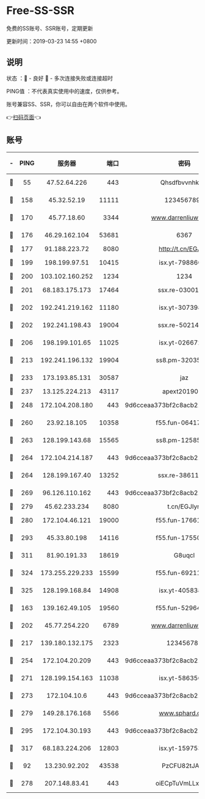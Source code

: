 # Free-SS-SSR

免费的SS账号、SSR账号，定期更新

更新时间：2019-03-23 14:55 +0800

## 说明

状态     ：🙂 - 良好 🙁 - 多次连接失败或连接超时

PING值   ：不代表真实使用中的速度，仅供参考。

账号兼容SS、SSR，你可以自由在两个软件中使用。

👉[扫码页面](https://liesauer.github.io/Free-SS-SSR/)👈

## 账号

|-|PING|服务器|端口|密码|加密方式|区域|
|:----:|:----:|:-----:|-----:|:----:|:----:|:----:|
|🙂|55|47.52.64.226|443|Qhsdfbvvnhkm1|aes-256-cfb|HK|
|🙂|158|45.32.52.19|11111|1234567890|aes-256-cfb|JP|
|🙂|170|45.77.18.60|3344|www.darrenliuwei.com|aes-256-cfb|JP|
|🙂|176|46.29.162.104|53681|6367|aes-256-ctr|RU|
|🙂|177|91.188.223.72|8080|http://t.cn/EGJIyrl|rc4-md5|RU|
|🙂|199|198.199.97.51|10415|isx.yt-79886038|aes-256-cfb|US|
|🙂|200|103.102.160.252|1234|1234|rc4-md5|JP|
|🙂|201|68.183.175.173|17464|ssx.re-03001510|aes-256-cfb|US|
|🙂|202|192.241.219.162|11180|isx.yt-30739892|aes-256-cfb|US|
|🙂|202|192.241.198.43|19004|ssx.re-50214186|aes-256-cfb|US|
|🙂|206|198.199.101.65|11025|isx.yt-02667200|aes-256-cfb|US|
|🙂|213|192.241.196.132|19904|ss8.pm-32035389|aes-256-cfb|US|
|🙂|233|173.193.85.131|30587|jaz|aes-256-cfb|US|
|🙂|237|13.125.224.213|43117|apext2019005|chacha20|KR|
|🙂|248|172.104.208.180|443|9d6cceaa373bf2c8acb22e60b6a58be6|aes-256-cfb|US|
|🙂|260|23.92.18.105|10358|f55.fun-06417508|aes-256-cfb|US|
|🙂|263|128.199.143.68|15565|ss8.pm-12585691|aes-256-cfb|SG|
|🙂|264|172.104.214.187|443|9d6cceaa373bf2c8acb22e60b6a58be6|aes-256-cfb|US|
|🙂|264|128.199.167.40|13252|ssx.re-38611403|aes-256-cfb|SG|
|🙂|269|96.126.110.162|443|9d6cceaa373bf2c8acb22e60b6a58be6|aes-256-cfb|US|
|🙂|279|45.62.233.234|8080|t.cn/EGJIyrl|rc4-md5|CA|
|🙂|280|172.104.46.121|19000|f55.fun-17661164|aes-256-cfb|SG|
|🙂|293|45.33.80.198|14116|f55.fun-17550990|aes-256-cfb|US|
|🙂|311|81.90.191.33|18619|G8uqcl|aes-256-cfb|US|
|🙂|324|173.255.229.233|15599|f55.fun-69211621|aes-256-cfb|US|
|🙂|325|128.199.168.84|14908|isx.yt-40583854|aes-256-cfb|SG|
|🙂|163|139.162.49.105|19560|f55.fun-52964087|aes-256-cfb|SG|
|🙂|202|45.77.254.220|6789|www.darrenliuwei.com|aes-256-cfb|SG|
|🙂|217|139.180.132.175|2323|123456789|aes-256-cfb|SG|
|🙂|254|172.104.20.209|443|9d6cceaa373bf2c8acb22e60b6a58be6|aes-256-cfb|US|
|🙂|271|128.199.154.163|11038|isx.yt-58635648|aes-256-cfb|SG|
|🙂|273|172.104.10.6|443|9d6cceaa373bf2c8acb22e60b6a58be6|aes-256-cfb|US|
|🙂|279|149.28.176.168|5566|www.sphard.com|aes-256-cfb|AU|
|🙂|295|172.104.30.193|443|9d6cceaa373bf2c8acb22e60b6a58be6|aes-256-cfb|US|
|🙂|317|68.183.224.206|12803|isx.yt-15975345|aes-256-cfb|SG|
|🙁|92|13.230.92.202|43538|PzCFU82tJAdZ|aes-256-cfb|JP|
|🙁|278|207.148.83.41|443|oiECpTuVmLLxk4Ts|aes-256-cfb|AU|
